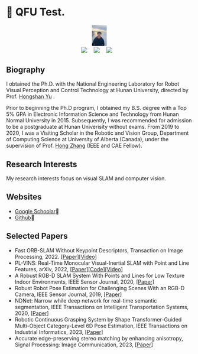 # 🐷 QFU Test.

</div>
<div align="center">  
<img src="https://raw.githubusercontent.com/cnqiangfu/CV/master/content/authors/admin/avatar.jpg" width=8%>
</div>

</div>
 <!-- profile logo -->
  <div align="center">  
    <a href="https://scholar.google.com/citations?user=-FwJwKMAAAAJ&hl=en"><img src="https://img.shields.io/badge/-Google%20-orange" /></a>&emsp; 
    <a href="https://github.com/cnqiangfu"><img src="https://img.shields.io/badge/-Github%20-orange" /></a>&emsp;
    <a href="https://space.bilibili.com/60682246"><img src="https://img.shields.io/badge/-Bilibili%20-orange" /></a>&emsp;
</div>

## Biography
I obtained the Ph.D. with the National Engineering Laboratory for Robot Visual Perception and Control Technology at Hunan University, directed by Prof. [Hongshan Yu](http://eeit.hnu.edu.cn/info/1289/4535.htm) . 

Prior to beginning the Ph.D program, I obtained my B.S. degree with a Top 5% GPA in Electronic Information Science and Technology from Hunan Normal University in 2015. Subsequently, I was recommended for admission to be a postgraduate at Hunan Univerisity without exams. From 2019 to 2020, I was a Visiting Scholar in the Robotic and Vision Group, Department of Computing Science at University of Alberta (Canada), under the supervision of Prof. [Hong Zhang](http://webdocs.cs.ualberta.ca/~zhang/) (IEEE and CAE Fellow).

## Research Interests
My research interests focus on visual SLAM and computer vision.

## Websites
- [Google Schoolar](https://scholar.google.com/citations?user=-FwJwKMAAAAJ&hl=en)🌟
- [Github](https://github.com/cnqiangfu)🌟

## Selected Papers

- Fast ORB-SLAM Without Keypoint Descriptors, Transaction on Image Processing, 2022. [[Paper]](https://ieeexplore.ieee.org/abstract/document/9662662/)[[Video]](https://www.bilibili.com/video/BV1wT4y1j7hf)
- PL-VINS: Real-Time Monocular Visual-Inertial SLAM with Point and Line Features, arXiv, 2022, [[Paper]](https://arxiv.org/abs/2009.07462)[[Code]](https://github.com/cnqiangfu/PL-VINS)[[Video]](https://www.bilibili.com/video/BV1464y1F7hk)
- A Robust RGB-D SLAM System With Points and Lines for Low Texture Indoor Environments, IEEE Sensor Journal, 2020, [[Paper]](https://ieeexplore.ieee.org/abstract/document/8756267)
- Robust Robot Pose Estimation for Challenging Scenes With an RGB-D Camera, IEEE Sensor Journal, 2019, [[Paper]](https://ieeexplore.ieee.org/abstract/document/8554288)
- NDNet: Narrow while deep network for real-time semantic segmentation, IEEE Transactions on Intelligent Transportation Systems, 2020, [[Paper]](https://ieeexplore.ieee.org/abstract/document/9078852)
- Robotic Continuous Grasping System by Shape Transformer-Guided Multi-Object Category-Level 6D Pose Estimation, IEEE Transactions on Industrial Informatics, 2023,  [[Paper]](https://ieeexplore.ieee.org/abstract/document/10043016)
- Accurate edge-preserving stereo matching by enhancing anisotropy, Signal Processing: Image Communication, 2023, [[Paper]](https://www.sciencedirect.com/science/article/abs/pii/S0923596523000279)
